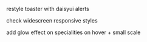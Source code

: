 restyle toaster with daisyui alerts

check widescreen responsive styles

add glow effect on specialities on hover + small scale
